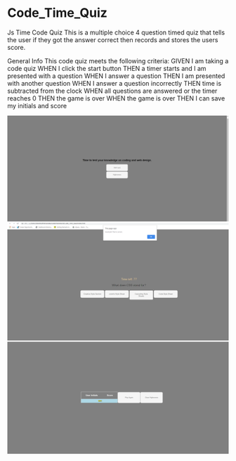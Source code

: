 # Code_Time_Quiz
Js Time Code Quiz
This is a multiple choice 4 question timed quiz that tells the user if they got the answer correct then records and stores the users score.

General Info 
This code quiz meets the following criteria:
GIVEN I am taking a code quiz
WHEN I click the start button
THEN a timer starts and I am presented with a question
WHEN I answer a question
THEN I am presented with another question
WHEN I answer a question incorrectly
THEN time is subtracted from the clock
WHEN all questions are answered or the timer reaches 0
THEN the game is over
WHEN the game is over
THEN I can save my initials and score

<img src="./Assets/image/Quiz1.png">


<img src="./Assets/image/quiz2.png">


<img src="./Assets/image/quiz3.png">
